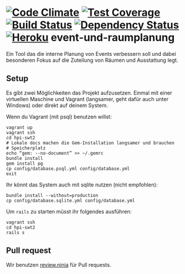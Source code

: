 [![Code Climate](https://codeclimate.com/github/hpi-swt2/event-und-raumplanung/badges/gpa.svg)](https://codeclimate.com/github/hpi-swt2/event-und-raumplanung)
[![Test Coverage](https://codeclimate.com/github/hpi-swt2/event-und-raumplanung/badges/coverage.svg)](https://codeclimate.com/github/hpi-swt2/event-und-raumplanung)
[![Build Status](https://travis-ci.org/hpi-swt2/event-und-raumplanung.svg?branch=master)](https://travis-ci.org/hpi-swt2/event-und-raumplanung)
[![Dependency Status](https://gemnasium.com/hpi-swt2/event-und-raumplanung.svg)](https://gemnasium.com/hpi-swt2/event-und-raumplanung)
[![Heroku](https://heroku-badge.herokuapp.com/?app=event-und-raumplanung)](http://event-und-raumplanung.herokuapp.com/)
event-und-raumplanung
=====================

Ein Tool das die interne Planung von Events verbessern soll und dabei besonderen Fokus auf die Zuteilung von Räumen und Ausstattung legt.


Setup
-----
Es gibt zwei Möglichkeiten das Projekt aufzusetzen. Einmal mit einer virtuellen Maschine und Vagrant
(langsamer, geht dafür auch unter Windows) oder direkt auf deinem System.

Wenn du Vagrant (mit psql) benutzen willst:

    vagrant up
    vagrant ssh
    cd hpi-swt2
    # Lokale docs machen die Gem-Installation langsamer und brauchen
    # Speicherplatz
    echo “gem: --no-document” >> ~/.gemrc
    bundle install
    gem install pg
    cp config/database.psql.yml config/database.yml
    exit

Ihr könnt das System auch mit sqlite nutzen (nicht empfohlen):

    bundle install --without=production
    cp config/database.sqlite.yml config/database.yml

Um `rails` zu starten müsst ihr folgendes ausführen:

    vagrant ssh
    cd hpi-swt2
    rails s

Pull request
------------

Wir benutzen [review.ninja](http://app.review.ninja/hpi-swt2/event-und-raumplanung) für Pull requests.



